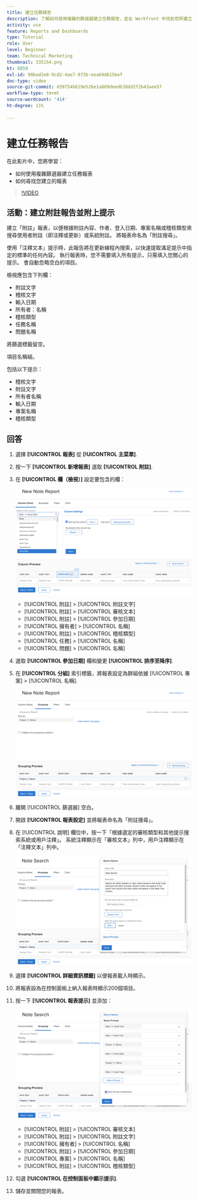 ```yaml
---
title: 建立任務報告
description: 了解如何使用複雜的篩選器建立任務報告，並在 Workfront 中找到您所建立的報告。活動 - 建立帶有提示的筆記報告。
activity: use
feature: Reports and Dashboards
type: Tutorial
role: User
level: Beginner
team: Technical Marketing
thumbnail: 335154.png
kt: 8859
exl-id: 90bad2e8-9cd2-4ae7-973b-eeab9d615bef
doc-type: video
source-git-commit: d39754b619e526e1a869deedb38dd2f2b43aee57
workflow-type: tm+mt
source-wordcount: '414'
ht-degree: 11%

---
```


# 建立任務報告

在此影片中，您將學習：

* 如何使用複雜篩選器建立任務報表
* 如何尋找您建立的報表

>[!VIDEO](https://video.tv.adobe.com/v/335154/?quality=12)

## 活動：建立附註報告並附上提示

建立「附註」報表，以便根據附註內容、作者、登入日期、專案名稱或稽核類型來搜尋使用者附註（即注釋或更新）或系統附註。 將報表命名為「附註搜尋」。

使用「注釋文本」提示時，此報告將在更新線程內搜索，以快速提取滿足提示中指定的標準的任何內容。 執行報表時，您不需要填入所有提示，只需填入您關心的提示。 會自動忽略空白的項目。

檢視應包含下列欄：

* 附註文字
* 稽核文字
* 輸入日期
* 所有者：名稱
* 稽核類型
* 任務名稱
* 問題名稱

將篩選標籤留空。

項目名稱組。

包括以下提示：

* 稽核文字
* 附註文字
* 所有者名稱
* 輸入日期
* 專案名稱
* 稽核類型

## 回答

1. 選擇 **[!UICONTROL 報表]** 從 **[!UICONTROL 主菜單]**.
1. 按一下 **[!UICONTROL 新增報表]** 選取 **[!UICONTROL 附註]**.
1. 在 **[!UICONTROL 欄（檢視）]** 設定要包含的欄：

   ![用於建立附註報表列的螢幕影像](assets/note-report-columns.png)

   * [!UICONTROL 附註] > [!UICONTROL 附註文字]
   * [!UICONTROL 附註] > [!UICONTROL 審核文本]
   * [!UICONTROL 附註] > [!UICONTROL 參加日期]
   * [!UICONTROL 擁有者] > [!UICONTROL 名稱]
   * [!UICONTROL 附註] > [!UICONTROL 稽核類型]
   * [!UICONTROL 任務] > [!UICONTROL 名稱]
   * [!UICONTROL 問題] > [!UICONTROL 名稱]

1. 選取 **[!UICONTROL 參加日期]** 欄和變更 **[!UICONTROL 排序至降序]**.
1. 在 **[!UICONTROL 分組]** 索引標籤，將報表設定為群組依據 [!UICONTROL 專案] > [!UICONTROL 名稱].

   ![用於建立附註報表分組的螢幕影像](assets/note-report-groupings.png)

1. 離開 [!UICONTROL 篩選器] 空白。
1. 開啟 **[!UICONTROL 報表設定]** 並將報表命名為「附註搜尋」。
1. 在 [!UICONTROL 說明] 欄位中，按一下「根據選定的審核類型和其他提示搜索系統或用戶注釋」。 系統注釋顯示在「審核文本」列中，用戶注釋顯示在「注釋文本」列中。

   ![要建立附註報表設定的螢幕影像](assets/note-report-report-options.png)

1. 選擇 **[!UICONTROL 詳細資訊標籤]** 以便報表載入時顯示。
1. 將報表設為在控制面板上納入報表時顯示200個項目。
1. 按一下 **[!UICONTROL 報表提示]** 並添加：

   ![要建立附註報告提示的螢幕影像](assets/note-report-report-prompts.png)

   * [!UICONTROL 附註] > [!UICONTROL 審核文本]
   * [!UICONTROL 附註] > [!UICONTROL 附註文字]
   * [!UICONTROL 擁有者] > [!UICONTROL 名稱]
   * [!UICONTROL 附註] > [!UICONTROL 參加日期]
   * [!UICONTROL 專案] > [!UICONTROL 名稱]
   * [!UICONTROL 附註] > [!UICONTROL 稽核類型]

1. 勾選 **[!UICONTROL 在控制面板中顯示提示]**.
1. 儲存並關閉您的報表。
